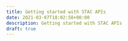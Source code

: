```yaml
---
title: Getting started with STAC APIs
date: 2021-03-07T18:02:58+00:00
description: Getting started with STAC APIs
draft: true
---
```

